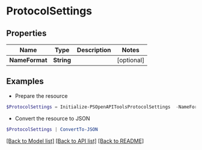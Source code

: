 # ProtocolSettings
## Properties

Name | Type | Description | Notes
------------ | ------------- | ------------- | -------------
**NameFormat** | **String** |  | [optional] 

## Examples

- Prepare the resource
```powershell
$ProtocolSettings = Initialize-PSOpenAPIToolsProtocolSettings  -NameFormat null
```

- Convert the resource to JSON
```powershell
$ProtocolSettings | ConvertTo-JSON
```

[[Back to Model list]](../README.md#documentation-for-models) [[Back to API list]](../README.md#documentation-for-api-endpoints) [[Back to README]](../README.md)

